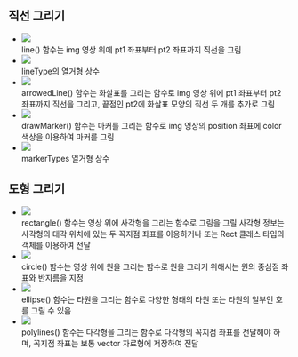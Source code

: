 ## 직선 그리기
* <img src="OCV005.PNG" /> <br/> line() 함수는 img 영상 위에 pt1 좌표부터 pt2 좌표까지 직선을 그림
* <img src="OCV006.PNG" /> <br/> lineType의 열거형 상수 
* <img src="OCV007.PNG" /> <br/> arrowedLine() 함수는 화살표를 그리는 함수로 img 영상 위에 pt1 좌표부터 pt2 좌표까지 직선을 그리고, 끝점인 pt2에 화살표 모양의 직선 두 개를 추가로 그림
* <img src="OCV008.PNG" /> <br/> drawMarker() 함수는 마커를 그리는 함수로 img 영상의 position 좌표에 color 색상을 이용하여 마커를 그림
* <img src="OCV009.PNG" /> <br/> markerTypes 열거형 상수

## 도형 그리기
* <img src="OCV010.PNG" /> <br/> rectangle() 함수는 영상 위에 사각형을 그리는 함수로 그림을 그릴 사각형 정보는 사각형의 대각 위치에 있는 두 꼭지점 좌표를 이용하거나 또는 Rect 클래스 타입의 객체를 이용하여 전달 
* <img src="OCV011.PNG" /> <br/> circle() 함수는 영상 위에 원을 그리는 함수로 원을 그리기 위해서는 원의 중심점 좌표와 반지름을 지정
* <img src="OCV012.PNG" /> <br/> ellipse() 함수는 타원을 그리는 함수로 다양한 형태의 타원 또는 타원의 일부인 호를 그릴 수 있음
* <img src="OCV013.PNG" /> <br/> polylines() 함수는 다각형을 그리는 함수로 다각형의 꼭지점 좌표를 전달해야 하며, 꼭지점 좌표는 보통 vector<Point> 자료형에 저장하여 전달
